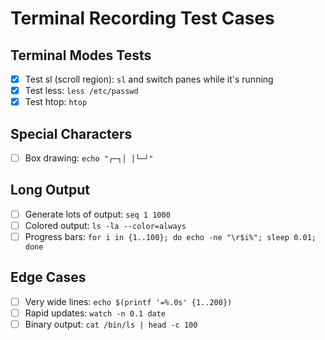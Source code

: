 # Terminal Recording Test Cases

## Terminal Modes Tests
- [x] Test sl (scroll region): `sl` and switch panes while it's running
- [x] Test less: `less /etc/passwd`
- [x] Test htop: `htop`

## Special Characters
- [ ] Box drawing: `echo "┌─┐│ │└─┘"`

## Long Output
- [ ] Generate lots of output: `seq 1 1000`
- [ ] Colored output: `ls -la --color=always`
- [ ] Progress bars: `for i in {1..100}; do echo -ne "\r$i%"; sleep 0.01; done`

## Edge Cases
- [ ] Very wide lines: `echo $(printf '=%.0s' {1..200})`
- [ ] Rapid updates: `watch -n 0.1 date`
- [ ] Binary output: `cat /bin/ls | head -c 100`
